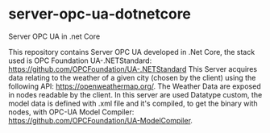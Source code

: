 # server-opc-ua-dotnetcore
Server OPC UA in .net Core

This repository contains Server OPC UA developed in  .Net Core, the stack used is OPC Foundation UA-.NETStandard: https://github.com/OPCFoundation/UA-.NETStandard
This Server acquires data relating to the weather of a given city (chosen by the client) using the following API: https://openweathermap.org/. 
The Weather Data are exposed in nodes readable by the client. 
In this server are used Datatype custom, the model data is defined with .xml file and it's compiled, to get the binary with nodes, with OPC-UA Model Compiler: https://github.com/OPCFoundation/UA-ModelCompiler. 




